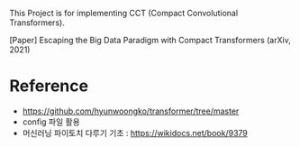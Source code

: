 This Project is for implementing CCT (Compact Convolutional Transformers).

[Paper] Escaping the Big Data Paradigm with Compact Transformers (arXiv, 2021)

# Reference
- https://github.com/hyunwoongko/transformer/tree/master
- config 파일 활용
- 머신러닝 파이토치 다루기 기초 : https://wikidocs.net/book/9379